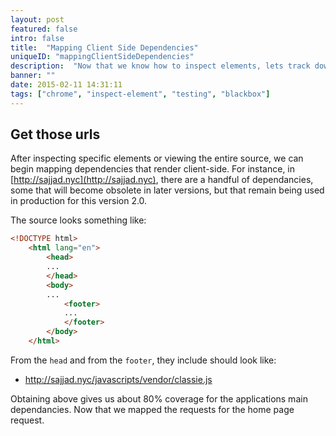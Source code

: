```yaml
---
layout: post
featured: false
intro: false
title:  "Mapping Client Side Dependencies"
uniqueID: "mappingClientSideDependencies"
description:  "Now that we know how to inspect elements, lets track down some dependencies for a standard web application."
banner: ""
date: 2015-02-11 14:31:11
tags: ["chrome", "inspect-element", "testing", "blackbox"]
---
```


## Get those urls

After inspecting specific elements or viewing the entire source, we can begin mapping dependencies that render client-side. For instance, in [http://sajjad.nyc](http://sajjad.nyc), there are a handful of dependancies, some that will become obsolete in later versions, but that remain being used in production for this version 2.0.

The source looks something like:

```html
<!DOCTYPE html>
	<html lang="en">
		<head>
		...
		</head>
		<body>
		...
			<footer>
			...
			</footer>
		</body>
	</html>
```

From the `head` and from the `footer`, they include should look like:

* http://sajjad.nyc/javascripts/vendor/classie.js

Obtaining above gives us about 80% coverage for the applications main dependancies. Now that we mapped the requests for the home page request.
